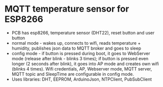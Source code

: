 # MQTT temperature sensor for ESP8266
* PCB has esp8266, temperature sensor (DHT22), reset button and user button
* normal mode - wakes up, connects to wifi, reads temperature + humidity, publishes json data to MQTT broker and goes to sleep
* config mode - if button is pressed during boot, it goes to WebServer mode (release after blink - blinks 3 times); if button is pressed even longer (2 seconds after blink), it goes into AP mode and creates own wifi (blinks 4 times).
Wifi credentials, AP, Webserver mode, MQTT server, MQTT topic and SleepTime are configurable in config mode.
* Uses libraries: DHT, EEPROM, ArduinoJson, NTPClient, PubSubClient